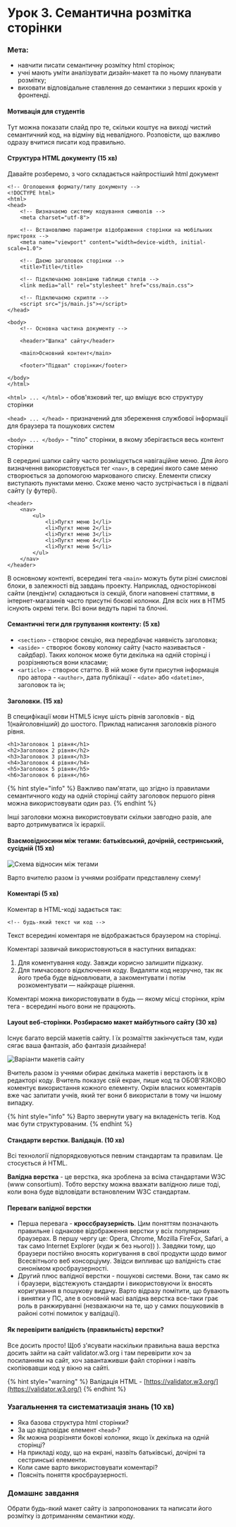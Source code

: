 # Урок 3. Семантична розмітка сторінки

### Мета:

* навчити писати семантичну розмітку html сторінок;
* учні мають уміти аналізувати дизайн-макет та по ньому планувати розмітку;
* виховати відповідальне ставлення до семантики з перших кроків у фронтенді.


#### Мотивація для студентів

Тут можна показати слайд про те, скільки коштує на виході чистий семантичний код, на відміну від невалідного. Розповісти, що важливо одразу вчитися писати код правильно.

#### Структура HTML документу (15 хв)

Давайте розберемо, з чого складається найпростіший html документ

```text
<!-- Оголошення формату/типу документу --> 
<!DOCTYPE html>   
<html>
<head>
    <!-- Визначаємо систему кодування символів --> 
    <meta charset="utf-8">
    
    <!-- Встановлюмо параметри відображення сторінки на мобільних пристроях -->
    <meta name="viewport" content="width=device-width, initial-scale=1.0">
    
    <!-- Даємо заголовок сторінки --> 	 
    <title>Title</title> 
    
    <!-- Підключаємо зовнішню таблицю стилів --> 	 
    <link media="all" rel="stylesheet" href="css/main.css">
    
    <!-- Підключаємо скрипти -->
    <script src="js/main.js"></script>
</head> 

<body>
    <!-- Основна частина документу -->
    
    <header>"Шапка" сайту</header>
	
    <main>Основний контент</main>
    
    <footer>"Підвал" сторінки</footer>
    
</body>
</html>
```

`<html> ... </html>` - обов'язковий тег, що вміщує всю структуру сторінки

`<head> ... </head>` - призначений для збереження службової інформації для браузера та пошукових систем

`<body> ... </body>` - "тіло" сторінки, в якому зберігається весь контент сторінки

В середині шапки сайту часто розміщується навігаційне меню. Для його визначення використовується тег `<nav>`, в середині якого саме меню створюється за допомогою маркованого списку. Елементи списку виступають пунктами меню. Схоже меню часто зустрічається і в підвалі сайту \(у футері\).

```text
<header>
    <nav>
        <ul>
            <li>Пугкт меню 1</li>
            <li>Пугкт меню 2</li>
            <li>Пугкт меню 3</li>
            <li>Пугкт меню 4</li>
            <li>Пугкт меню 5</li>
        </ul>
    </nav>
</header>
```

В основному контенті, всередині тега `<main>` можуть бути різні смислові блоки, в залежності від завдань проекту. Наприклад, односторінкові сайти \(лендінги\) складаються із секцій, блоги наповнені статтями, в інтернет-магазинів часто присутні бокові колонки. Для всіх них в HTM5 існують окремі теги. Всі вони ведуть парні та блочні. 

#### Семантичні теги для групування контенту: (5 хв)

* `<section>` - створює секцію, яка передбачає наявність заголовка;
* `<aside>` - створює бокову колонку сайту \(часто називається - сайдбар\). Таких колонок може бути декілька на одній сторінці і розрізняються вони класами;
* `<article>` - створює статтю. В ній може бути присутня інформація про автора - `<author>`, дата публікації - `<date>` або `<datetime>`, заголовок та ін;

#### Заголовки. (15 хв)

В специфікації мови HTML5 існує шість рівнів заголовків - від 1\(найголовніший\) до шостого. Приклад написання заголовків різного рівня.

```text
<h1>Заголовок 1 рівня</h1>
<h2>Заголовок 2 рівня</h2>
<h3>Заголовок 3 рівня</h3>
<h4>Заголовок 4 рівня</h4>
<h5>Заголовок 5 рівня</h5>
<h6>Заголовок 6 рівня</h6>
```

{% hint style="info" %}
Важливо пам'ятати, що згідно із правилами семантичного коду на одній сторінці сайту заголовок першого рівня можна використовувати один раз.
{% endhint %}

Інші заголовки можна використовувати скільки завгодно разів, але варто дотримуватися їх ієрархії.

#### Взаємовідносини між тегами: батьківський, дочірній, сестринський, сусідній (15 хв)

![&#x421;&#x445;&#x435;&#x43C;&#x430; &#x432;&#x456;&#x434;&#x43D;&#x43E;&#x441;&#x438;&#x43D; &#x43C;&#x456;&#x436; &#x442;&#x435;&#x433;&#x430;&#x43C;&#x438;](.gitbook/assets/tad-ierarhy.jpg)

Варто вчителю разом із учнями розібрати представлену схему!

#### Коментарі (5 хв)

Коментар в HTML-коді задається так:

`<!-- будь-який текст чи код -->`

Текст всередині коментаря не відображається браузером на сторінці.

Коментарі зазвичай використовуються в наступних випадках: 

1. Для коментування коду. Завжди корисно залишити підказку.
2. Для тимчасового відключення коду. Видаляти код незручно, так як його треба буде відновлювати, а закоментувати і потім розкоментувати — найкраще рішення.

Коментарі можна використовувати в будь — якому місці сторінки, крім тега - всередині нього вони не працюють.

#### Layout веб-сторінки. Розбираємо макет майбутнього сайту (30 хв)

Існує багато версій макетів сайту. І їх розмаїття закінчується там, куди сягає ваша фантазія, або фантазія дизайнера!

![&#x412;&#x430;&#x440;&#x456;&#x430;&#x43D;&#x442;&#x438; &#x43C;&#x430;&#x43A;&#x435;&#x442;&#x456;&#x432; &#x441;&#x430;&#x439;&#x442;&#x443;](.gitbook/assets/img-layout01.png)

Вчитель разом із учнями обирає декілька макетів і верстають іх в редакторі коду. Вчитель показує свій екран, пише код та ОБОВ'ЯЗКОВО коментує використання кожного елементу. Окрім власних коментарів вже час запитати учнів, який тег вони б використали в тому чи іншому випадку.

{% hint style="info" %}
Варто звернути увагу на вкладеність тегів. Код має бути структурованим.
{% endhint %}

#### Стандарти верстки. Валідація. (10 хв)

Всі технології підпорядковуються певним стандартам та правилам. Це стосується й HTML.

**Валідна верстка** - це верстка, яка зроблена за всіма стандартами W3C \(www consortium\). Тобто верстку можна вважати валідною лише тоді, коли вона буде відповідати встановленим W3C стандартам.

#### Переваги валідної верстки

* Перша перевага - **кроссбраузерність**. Цим поняттям позначають правильне і однакове відображення верстки у всіх популярних браузерах. В першу чергу це: Opera, Chrome, Mozilla FireFox, Safari, а так само Internet Explorer \(куди ж без нього\)\) \). Завдяки тому, що браузери постійно вносять коригування в свої продукти щодо вимог Всесвітнього веб консорціуму. Звідси випливає що валідність стає синонімом кросбраузерності.
* Другий плюс валідної верстки - пошукові системи. Вони, так само як і браузери, відстежують стандарти і використовуючи їх вносять коригування в пошукову видачу. Варто відразу помітити, що бувають і винятки у ПС, але в основній масі валідна верстка все-таки грає роль в ранжируванні \(незважаючи на те, що у самих пошуковиків в районі сотні помилок у валідації\). 

#### Як перевірити валідність \(правильність\) верстки?

Все досить просто! Щоб з'ясувати наскільки правильна ваша верстка досить зайти на сайт validator.w3.org і там перевірити хоч за посиланням на сайт, хоч завантаживши файл сторінки і навіть скопіювавши код у вікно на сайті.

{% hint style="warning" %}
Валідація HTML - [https://validator.w3.org/](https://validator.w3.org/)
{% endhint %}

### Узагальнення та систематизація знань (10 хв)

* Яка базова структура html сторінки?
* За що відповідає елемент `<head>`?
* Як можна розрізняти бокові колонки, якщо їх декілька на одній сторінці?
* На прикладі коду, що на екрані, назвіть батьківські, дочірні та сестринські елементи.
* Коли саме варто використовувати коментарі?
* Поясніть поняття кросбраузерності.

### Домашнє завдання

Обрати будь-який макет сайту із запропонованих та написати його розмітку із дотриманням семантики коду.

